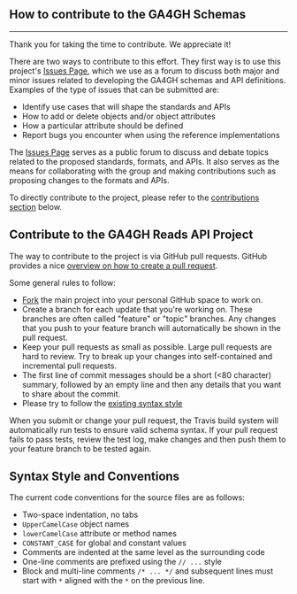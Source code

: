 ## How to contribute to the GA4GH Schemas

----

Thank you for taking the time to contribute. We appreciate it!

There are two ways to contribute to this effort. They first way is to use this project's [Issues Page](https://github.com/ga4gh/ReadTaskTeam/issues), which we use as a forum to discuss both major and minor issues related to developing the GA4GH schemas and API definitions. Examples of the type of issues that can be submitted are: 

* Identify use cases that will shape the standards and APIs
* How to add or delete objects and/or object attributes
* How a particular attribute should be defined
* Report bugs you encounter when using the reference implementations


The [Issues Page](https://github.com/ga4gh/ReadTaskTeam/issues) serves as a public forum to discuss and debate topics related to the proposed standards, formats, and APIs. It also serves as the means for collaborating with the group and making contributions such as proposing changes to the formats and APIs. 

To directly contribute to the project, please refer to the [contributions section](#pull_request) below.

<a name="pull_request"></a>
## Contribute to the GA4GH Reads API Project 

The way to contribute to the project is via GitHub pull requests. GitHub provides a nice [overview on how to create a pull request](https://help.github.com/articles/creating-a-pull-request).

Some general rules to follow:

* [Fork](https://help.github.com/articles/fork-a-repo) the main project into your personal GitHub space to work on.
* Create a branch for each update that you're working on. These branches are often called "feature" or "topic" branches. Any changes that you push to your feature branch will automatically be shown in the pull request.
* Keep your pull requests as small as possible. Large pull requests are hard to review. Try to break up your changes into self-contained and incremental pull requests.
* The first line of commit messages should be a short (<80 character) summary, followed by an empty line and then any details that you want to share about the commit.
* Please try to follow the [existing syntax style](#syntax_style)

When you submit or change your pull request, the Travis build system will automatically run tests to ensure valid schema syntax. If your pull request fails to pass tests, review the test log, make changes and then push them to your feature branch to be tested again.

<a name="syntax_style"></a>
## Syntax Style and Conventions

The current code conventions for the source files are as follows: 

* Two-space indentation, no tabs
* `UpperCamelCase` object names
* `lowerCamelCase` attribute or method names
* `CONSTANT_CASE` for global and constant values
* Comments are indented at the same level as the surrounding code
* One-line comments are prefixed using the `// ...` style
* Block and multi-line comments `/* ... */` and subsequent lines must start with `*` aligned with the `*` on the previous line.

